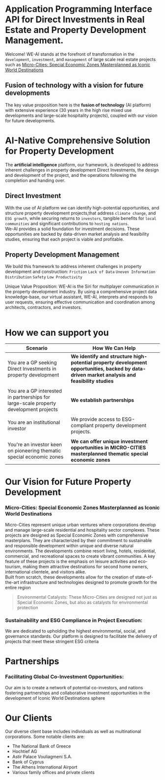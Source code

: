 # Application Programming Interface API for Direct Investments in Real Estate and Property Development Management.
Welcome! WE-AI stands at the forefront of transformation in the `development`, `investment`, and `management` of large scale real estate projects such as  [Micro-Cities: Special Economic Zones Masterplanned as Iconic World Destinations](https://github.com/phaethonp/phaethonp/blob/main/readme.md#our-vision-for-future-property-development)<br>


## Fusion of technology with a vision for future developments
The key value proposition here is the **fusion of technology** (AI platform) with extensive experience (30 years in the high rise mixed use developments and large-scale hospitality projects), coupled with our vision for future developments. <be><br>

# AI-Native Comprehensive Solution for Property Development 
The **artificial intelligence** platform, our framework, is developed to address inherent challenges in property development Direct Investments, the design and development of the project, and the operations following the completion and handing over.<br>

## Direct Investment
With the use of AI platform we can identify high-potential opportunities, and structure property development projects,that address `climate change`, and `ESG growth`, while securing returns to `investors`, tangible benefits for `local communities` and significant contributions to `hosting nations`. <br>
We-AI provides a solid foundation for investment decisions. These opportunities are backed by data-driven market analysis and feasibility studies, ensuring that each project is viable and profitable.<br>

## Property Development Management

We build this framework to address inherent challenges in property development and construction: `Friction` `Lack of Data` `Uneven Information Distribution` `Safety` `Low Productivity`<br>

Unique Value Proposition: WE-AI is the Siri for multiplayer communication in the property development industry. By using a comprehensive project data knowledge-base, our virtual assistant, WE-AI, interprets and responds to user requests, ensuring effective communication and coordination among architects, contractors, and investors.<br><br>


# How we can support you
|Scenario|How We Can Help|
|-------|-------|
|You are a GP seeking Direct Investments in property development|**We identify and structure high-potential property development opportunities, backed by data-driven market analysis and feasibility studies**|
|||
|You are a GP interested in partnerships for large-scale property development projects|**We establish partnerships**|
|||
|You are an institutional investor|We provide access to ESG-compliant property development projects.|
|||
|You're an investor keen on pioneering thematic special economic zones|**We can offer unique investment opportunities in MICRO-CITIES masterplanned thematic special economic zones**|<br>

# Our Vision for Future Property Development

###  Micro-Cities: Special Economic Zones Masterplanned as Iconic World Destinations
Micro-Cities represent unique urban ventures where corporations develop and manage large-scale residential and hospitality sector complexes. These projects are designed as Special Economic Zones with comprehensive masterplans. <be>
They are characterized by their commitment to sustainable and responsible development within unique and diverse natural environments. The developments combine resort living, hotels, residential, commercial, and recreational spaces to create vibrant communities. <be>
A key feature of these projects is the emphasis on leisure activities and eco-tourism, making them attractive destinations for second home owners, international clientele, and visitors alike.<br> 
Built from scratch, these developments allow for the creation of state-of-the-art infrastructure and technologies designed to promote growth for the entire region<br>
>Environmental Catalysts: These Micro-Cities are designed not just as Special Economic Zones, but also as catalysts for environmental protection


### Sustainability and ESG Compliance in Project Execution:
We are dedicated to upholding the highest environmental, social, and governance standards. Our platform is designed to facilitate the delivery of projects that meet these stringent ESG criteria<br>
 
# Partnerships
### Facilitating Global Co-Investment Opportunities: 
Our aim is to create a network of potential co-investors, and nations fostering partnerships and collaborative investment opportunities in the development of Iconic World Destinations sphere<br>

# Our Clients
Our diverse client base includes individuals as well as multinational corporations. Some notable clients are:<br>
* The National Bank of Greece
* Hochtief AG
* Astir Palace Vouliagmeni S.A.
* Bank of Cyprus
* The Athens International Airport
* Various family offices and private clients

